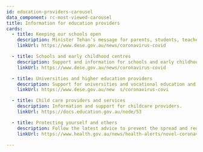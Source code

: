 ```yaml
---
id: education-providers-carousel
data_component: rc-most-viewed-carousel
title: Information for education providers
cards:
  - title: Keeping our schools open
    description: Minister Tehan’s message for parents, students, teachers and school leaders.
    linkUrl: https://www.dese.gov.au/news/coronavirus-covid

  - title: Schools and early childhood centres
    description: Support and information for schools and early childhood centres.
    linkUrl: https://www.dese.gov.au/news/coronavirus-covid

  - title: Universities and higher education providers
    description: Support for universities and vocational education and training providers.
    linkUrl: https://www.dese.gov.au/new  s/coronavirus-covi

  - title: Child care providers and services
    description: Information and support for childcare providers.
    linkUrl: https://docs.education.gov.au/node/53

  - title: Protecting yourself and others
    description: Follow the latest advice to prevent the spread and reduce your risk.
    linkUrl: https://www.health.gov.au/news/health-alerts/novel-coronavirus-2019-ncov-health-alert#how-to-protect-yourself-and-others

---
```

